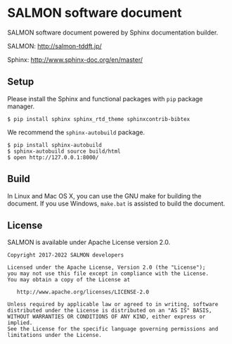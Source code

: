 # SALMON software document

SALMON software document powered by Sphinx documentation builder.

SALMON: http://salmon-tddft.jp/

Sphinx: http://www.sphinx-doc.org/en/master/

## Setup

Please install the Sphinx and functional packages with `pip` package manager.

    $ pip install sphinx sphinx_rtd_theme sphinxcontrib-bibtex

We recommend the `sphinx-autobuild` package.

    $ pip install sphinx-autobuild
    $ sphinx-autobuild source build/html
    $ open http://127.0.0.1:8000/

## Build

In Linux and Mac OS X, you can use the GNU make for building the document.
If you use Windows, `make.bat` is assisted to build the document.

## License

SALMON is available under Apache License version 2.0.

    Copyright 2017-2022 SALMON developers
    
    Licensed under the Apache License, Version 2.0 (the "License");
    you may not use this file except in compliance with the License.
    You may obtain a copy of the License at
  
       http://www.apache.org/licenses/LICENSE-2.0

    Unless required by applicable law or agreed to in writing, software
    distributed under the License is distributed on an "AS IS" BASIS,
    WITHOUT WARRANTIES OR CONDITIONS OF ANY KIND, either express or implied.
    See the License for the specific language governing permissions and
    limitations under the License.

